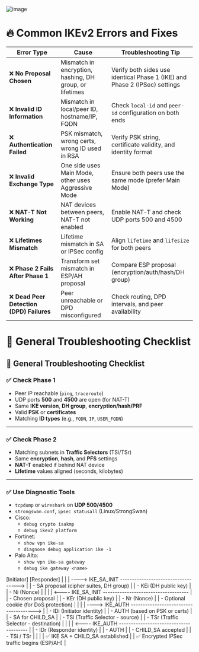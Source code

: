 
![image](https://github.com/user-attachments/assets/20e42229-3391-4a40-85c3-f474ea1c7c2f)


# 🔥 Common IKEv2 Errors and Fixes

| **Error Type**                           | **Cause**                                               | **Troubleshooting Tip**                                                    |
| ---------------------------------------- | ------------------------------------------------------- | -------------------------------------------------------------------------- |
| ❌ **No Proposal Chosen**                 | Mismatch in encryption, hashing, DH group, or lifetimes | Verify both sides use identical Phase 1 (IKE) and Phase 2 (IPSec) settings |
| ❌ **Invalid ID Information**             | Mismatch in local/peer ID, hostname/IP, FQDN            | Check `local-id` and `peer-id` configuration on both ends                  |
| ❌ **Authentication Failed**              | PSK mismatch, wrong certs, wrong ID used in RSA         | Verify PSK string, certificate validity, and identity format               |
| ❌ **Invalid Exchange Type**              | One side uses Main Mode, other uses Aggressive Mode     | Ensure both peers use the same mode (prefer Main Mode)                     |
| ❌ **NAT-T Not Working**                  | NAT devices between peers, NAT-T not enabled            | Enable NAT-T and check UDP ports 500 and 4500                              |
| ❌ **Lifetimes Mismatch**                 | Lifetime mismatch in SA or IPSec config                 | Align `lifetime` and `lifesize` for both peers                             |
| ❌ **Phase 2 Fails After Phase 1**        | Transform set mismatch in ESP/AH proposal               | Compare ESP proposal (encryption/auth/hash/DH group)                       |
| ❌ **Dead Peer Detection (DPD) Failures** | Peer unreachable or DPD misconfigured                   | Check routing, DPD intervals, and peer availability                        |


# 🧰 General Troubleshooting Checklist

## 🧰 General Troubleshooting Checklist

### ✅ Check Phase 1

- Peer IP reachable (`ping`, `traceroute`)
- UDP ports **500** and **4500** are open (for NAT-T)
- Same **IKE version**, **DH group**, **encryption/hash/PRF**
- Valid **PSK** or **certificates**
- Matching **ID types** (e.g., `FQDN`, `IP`, `USER_FQDN`)

---

### ✅ Check Phase 2

- Matching subnets in **Traffic Selectors** (TSi/TSr)
- Same **encryption**, **hash**, and **PFS** settings
- **NAT-T** enabled if behind NAT device
- **Lifetime** values aligned (seconds, kilobytes)

---

### ✅ Use Diagnostic Tools

- `tcpdump` or `wireshark` on **UDP 500/4500**
- `strongswan.conf`, `ipsec statusall` (Linux/StrongSwan)
- Cisco:
  - `debug crypto isakmp`
  - `debug ikev2 platform`
- Fortinet:
  - `show vpn ike-sa`
  - `diagnose debug application ike -1`
- Palo Alto:
  - `show vpn ike-sa gateway`
  - `debug ike gateway <name>`





[Initiator]                                            [Responder]
     |                                                       |
     | ----> IKE_SA_INIT -----------------------------------> |
     |        - SA proposal (cipher suites, DH group)         |
     |        - KEi (DH public key)                           |
     |        - Ni (Nonce)                                    |
     |                                                       |
     | <---- IKE_SA_INIT ------------------------------------ |
     |        - Chosen proposal                               |
     |        - KEr (DH public key)                           |
     |        - Nr (Nonce)                                    |
     |        - Optional cookie (for DoS protection)          |
     |                                                       |
     | ----> IKE_AUTH --------------------------------------> |
     |        - IDi (Initiator identity)                      |
     |        - AUTH (based on PSK or certs)                  |
     |        - SA for CHILD_SA                               |
     |        - TSi (Traffic Selector - source)               |
     |        - TSr (Traffic Selector - destination)          |
     |                                                       |
     | <---- IKE_AUTH --------------------------------------- |
     |        - IDr (Responder identity)                      |
     |        - AUTH                                          |
     |        - CHILD_SA accepted                             |
     |        - TSi / TSr                                     |
     |                                                       |
     | ✅ IKE SA + CHILD_SA established                       |
     | ✅ Encrypted IPSec traffic begins (ESP/AH)             |
